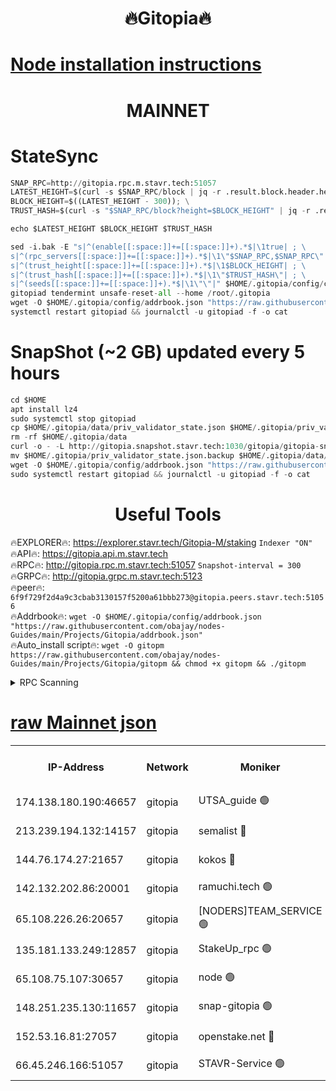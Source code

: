 <h1 align="center"> 🔥Gitopia🔥</h1>

[Node installation instructions](https://github.com/obajay/nodes-Guides/tree/main/Projects/Gitopia)
=

<h1 align="center"> MAINNET</h1>

# StateSync
```python
SNAP_RPC=http://gitopia.rpc.m.stavr.tech:51057
LATEST_HEIGHT=$(curl -s $SNAP_RPC/block | jq -r .result.block.header.height); \
BLOCK_HEIGHT=$((LATEST_HEIGHT - 300)); \
TRUST_HASH=$(curl -s "$SNAP_RPC/block?height=$BLOCK_HEIGHT" | jq -r .result.block_id.hash)

echo $LATEST_HEIGHT $BLOCK_HEIGHT $TRUST_HASH

sed -i.bak -E "s|^(enable[[:space:]]+=[[:space:]]+).*$|\1true| ; \
s|^(rpc_servers[[:space:]]+=[[:space:]]+).*$|\1\"$SNAP_RPC,$SNAP_RPC\"| ; \
s|^(trust_height[[:space:]]+=[[:space:]]+).*$|\1$BLOCK_HEIGHT| ; \
s|^(trust_hash[[:space:]]+=[[:space:]]+).*$|\1\"$TRUST_HASH\"| ; \
s|^(seeds[[:space:]]+=[[:space:]]+).*$|\1\"\"|" $HOME/.gitopia/config/config.toml
gitopiad tendermint unsafe-reset-all --home /root/.gitopia
wget -O $HOME/.gitopia/config/addrbook.json "https://raw.githubusercontent.com/obajay/nodes-Guides/main/Projects/Gitopia/addrbook.json"
systemctl restart gitopiad && journalctl -u gitopiad -f -o cat
```
# SnapShot (~2 GB) updated every 5 hours
```python
cd $HOME
apt install lz4
sudo systemctl stop gitopiad
cp $HOME/.gitopia/data/priv_validator_state.json $HOME/.gitopia/priv_validator_state.json.backup
rm -rf $HOME/.gitopia/data
curl -o - -L http://gitopia.snapshot.stavr.tech:1030/gitopia/gitopia-snap.tar.lz4 | lz4 -c -d - | tar -x -C $HOME/.gitopia --strip-components 2
mv $HOME/.gitopia/priv_validator_state.json.backup $HOME/.gitopia/data/priv_validator_state.json
wget -O $HOME/.gitopia/config/addrbook.json "https://raw.githubusercontent.com/obajay/nodes-Guides/main/Projects/Gitopia/addrbook.json"
sudo systemctl restart gitopiad && journalctl -u gitopiad -f -o cat
```
 <h1 align="center"> Useful Tools</h1>

🔥EXPLORER🔥:      https://explorer.stavr.tech/Gitopia-M/staking  `Indexer "ON"` \
🔥API🔥: 			 		 https://gitopia.api.m.stavr.tech \
🔥RPC🔥:           http://gitopia.rpc.m.stavr.tech:51057              `Snapshot-interval = 300` \
🔥GRPC🔥:          http://gitopia.grpc.m.stavr.tech:5123 \
🔥peer🔥:					 `6f9f729f2d4a9c3cbab3130157f5200a61bbb273@gitopia.peers.stavr.tech:51056` \
🔥Addrbook🔥:    ```wget -O $HOME/.gitopia/config/addrbook.json "https://raw.githubusercontent.com/obajay/nodes-Guides/main/Projects/Gitopia/addrbook.json"``` \
🔥Auto_install script🔥: ```wget -O gitopm https://raw.githubusercontent.com/obajay/nodes-Guides/main/Projects/Gitopia/gitopm && chmod +x gitopm && ./gitopm```


<details>
<summary>RPC Scanning</summary>

<h2 align="center"> We scan nodes in real time every 4 hours. And we provide the final result of RPC endpoints.
We cannot influence the operation of these nodes in any way. </h2>


```python
If Voting Power is higher than 0 --> then the Node is a validator of the network and may be subject to attack and be a potential threat to the chain.
```
```python
We marked such validators with a red symbol
```

</details>

[raw Mainnet json](https://rpc-check.gitopm.stavr.tech/gitopm/rpc-gitopm-result.json)
=

<table><tr><th>IP-Address</th><th>Network</th><th>Moniker</th><th>Latest Block Height</th><th>Earliest Block Height</th><th>Catching Up</th><th>Tx Index</th><th>Voting Power</th><th>Scan Time</th></tr><tr><td>174.138.180.190:46657</td><td>gitopia</td><td>UTSA_guide 🟢</td><td>10925169</td><td>6071990</td><td>False</td><td>on</td><td>0</td><td>2023-12-20T03:03:07.414547307UTC</td></tr><tr><td>213.239.194.132:14157</td><td>gitopia</td><td>semalist 🔴</td><td>10925178</td><td>6071990</td><td>False</td><td>off</td><td>429648</td><td>2023-12-20T03:03:22.644708088UTC</td></tr><tr><td>144.76.174.27:21657</td><td>gitopia</td><td>kokos 🔴</td><td>10925186</td><td>6071990</td><td>False</td><td>off</td><td>936373</td><td>2023-12-20T03:03:40.245386785UTC</td></tr><tr><td>142.132.202.86:20001</td><td>gitopia</td><td>ramuchi.tech 🟢</td><td>10925184</td><td>6548337</td><td>False</td><td>on</td><td>0</td><td>2023-12-20T03:03:37.570072696UTC</td></tr><tr><td>65.108.226.26:20657</td><td>gitopia</td><td>[NODERS]TEAM_SERVICE 🟢</td><td>10925197</td><td>6846001</td><td>False</td><td>on</td><td>0</td><td>2023-12-20T03:03:59.385470937UTC</td></tr><tr><td>135.181.133.249:12857</td><td>gitopia</td><td>StakeUp_rpc 🟢</td><td>10925184</td><td>8010001</td><td>False</td><td>on</td><td>0</td><td>2023-12-20T03:03:37.895243746UTC</td></tr><tr><td>65.108.75.107:30657</td><td>gitopia</td><td>node 🟢</td><td>10925192</td><td>8802845</td><td>False</td><td>on</td><td>0</td><td>2023-12-20T03:03:50.831744383UTC</td></tr><tr><td>148.251.235.130:11657</td><td>gitopia</td><td>snap-gitopia 🟢</td><td>10925183</td><td>9516001</td><td>False</td><td>on</td><td>0</td><td>2023-12-20T03:03:35.249531759UTC</td></tr><tr><td>152.53.16.81:27057</td><td>gitopia</td><td>openstake.net 🔴</td><td>10925162</td><td>10455001</td><td>False</td><td>off</td><td>5845</td><td>2023-12-20T03:02:56.589758461UTC</td></tr><tr><td>66.45.246.166:51057</td><td>gitopia</td><td>STAVR-Service 🟢</td><td>10925173</td><td>10920001</td><td>False</td><td>on</td><td>0</td><td>2023-12-20T03:03:14.181379886UTC</td></tr></table>
